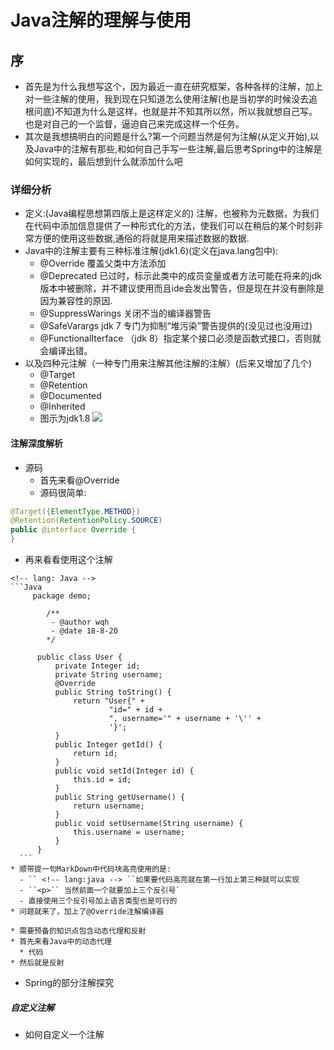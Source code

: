 # Java注解的理解与使用
##  序
*   首先是为什么我想写这个，因为最近一直在研究框架，各种各样的注解，加上对一些注解的使用，我到现在只知道怎么使用注解(也是当初学的时候没去追根问底)不知道为什么是这样，也就是并不知其所以然，所以我就想自己写。也是对自己的一个监督，逼迫自己来完成这样一个任务。
* 其次是我想搞明白的问题是什么?第一个问题当然是何为注解(从定义开始),以及Java中的注解有那些,和如何自己手写一些注解,最后思考Spring中的注解是如何实现的，最后想到什么就添加什么吧
###  详细分析
* 定义:(Java编程思想第四版上是这样定义的) 注解，也被称为元数据，为我们在代码中添加信息提供了一种形式化的方法，使我们可以在稍后的某个时刻非常方便的使用这些数据,通俗的将就是用来描述数据的数据.
* Java中的注解主要有三种标准注解(jdk1.6)(定义在java.lang包中):
  * @Override 覆盖父类中方法添加
  * @Deprecated 已过时，标示此类中的成员变量或者方法可能在将来的jdk版本中被删除，并不建议使用而且ide会发出警告，但是现在并没有删除是因为兼容性的原因.
  * @SuppressWarings  关闭不当的编译器警告
  * @SafeVarargs  jdk 7 专门为抑制“堆污染”警告提供的(没见过也没用过)
  * @FunctionalIterface （jdk 8）指定某个接口必须是函数式接口，否则就会编译出错。
* 以及四种元注解（一种专门用来注解其他注解的注解）(后来又增加了几个)
  * @Target
  * @Retention
  * @Documented
  * @Inherited
  * 图示为jdk1.8
   ![](https://raw.githubusercontent.com/wqh0109663/MyOwnMarkDownPhoto/master/annotation/annotation.png)

####  注解深度解析
* 源码
  * 首先来看@Override
  * 源码很简单:
  
```java
@Target({ElementType.METHOD})
@Retention(RetentionPolicy.SOURCE)
public @interface Override {
}
  ```
  *  再来看看使用这个注解

    <!-- lang: Java -->
    ```Java
         package demo;

            /**
             - @author wqh
             - @date 18-8-20
            */

          public class User {
              private Integer id;
              private String username;
              @Override
              public String toString() {
                  return "User{" +
                          "id=" + id +
                          ", username='" + username + '\'' +
                          '}';
              }
              public Integer getId() {
                  return id;
              }
              public void setId(Integer id) {
                  this.id = id;
              }
              public String getUsername() {
                  return username;
              }
              public void setUsername(String username) {
                  this.username = username;
              }
          }
      ```
    * 顺带提一句MarkDown中代码块高亮使用的是:
      - `` <!-- lang:java --> ``如果要代码高亮就在第一行加上第三种就可以实现
      - ``<p>`` 当然前面一个就要加上三个反引号`
      - 直接使用三个反引号加上语言类型也是可行的
    * 问题就来了，加上了@Override注解编译器

    * 需要预备的知识点包含动态代理和反射
    * 首先来看Java中的动态代理
      * 代码
    * 然后就是反射



* Spring的部分注解探究
#####  自定义注解
* 如何自定义一个注解
